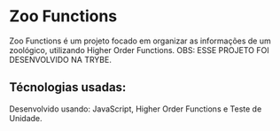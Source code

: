# Zoo Functions

Zoo Functions é um projeto focado em organizar as informações de um zoológico, utilizando Higher Order Functions.
OBS: ESSE PROJETO FOI DESENVOLVIDO NA TRYBE.

## Técnologias usadas:
Desenvolvido usando: JavaScript, Higher Order Functions e Teste de Unidade.
